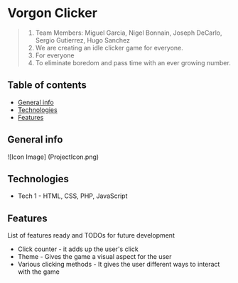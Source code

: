 # Vorgon Clicker

> 1. Team Members: Miguel Garcia, Nigel Bonnain, Joseph DeCarlo, Sergio Gutierrez, Hugo Sanchez
> 2. We are creating an idle clicker game for everyone.
> 3. For everyone
> 4. To eliminate boredom and pass time with an ever growing number.

## Table of contents
* [General info](#general-info)
* [Technologies](#technologies)
* [Features](#features)

## General info
![Icon Image] (ProjectIcon.png)

## Technologies
* Tech 1 - HTML, CSS, PHP, JavaScript


## Features
List of features ready and TODOs for future development
* Click counter - it adds up the user's click
* Theme - Gives the game a visual aspect for the user
* Various clicking methods - It gives the user different ways to interact with the game

